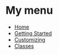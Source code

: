 # My menu
* [Home][home]
* [Getting Started][getting started]
* [Customizing][customizing]
* [Classes][classes]

[home]: https://github.com/joelgraff/pivy_trackers/wiki
[getting started]: https://github.com/myproject/wiki/Getting_Started
[customizing]: https://github.com/myproject/wiki/Customizing
[classes]: https://github.com/myproject/wiki/Classes
[scenegraph]: https://github.com/myproject/wiki/Scenegraph